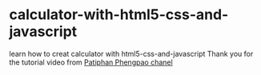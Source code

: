 # calculator-with-html5-css-and-javascript
learn how to creat calculator with html5-css-and-javascript 
Thank you for the tutorial video from [Patiphan Phengpao chanel](https://youtu.be/JoHaHWEu6l4?si=6BavWMpt9JGotRwk)

